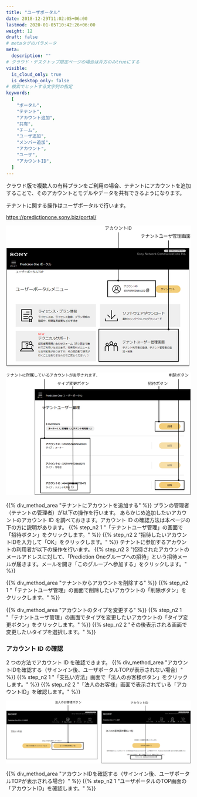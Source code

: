 ```yaml
---
title: "ユーザポータル"
date: 2018-12-29T11:02:05+06:00
lastmod: 2020-01-05T10:42:26+06:00
weight: 12
draft: false
# metaタグのパラメータ
meta:
  description: ""
# クラウド・デスクトップ限定ページの場合は片方のみtrueにする
visible:
  is_cloud_only: true
  is_desktop_only: false
# 検索でヒットする文字列の指定
keywords:
  [
    "ポータル",
    "テナント",
    "アカウント追加",
    "共有",
    "チーム",
    "ユーザ追加",
    "メンバー追加",
    "アカウント",
    "ユーザ",
    "アカウントID",
  ]
---
```


クラウド版で複数人の有料プランをご利用の場合、テナントにアカウントを追加することで、そのアカウントとモデルやデータを共有できるようになります。

テナントに関する操作はユーザポータルで行います。

https://predictionone.sony.biz/portal/

![](../img/t_slide69.png)

![](../img/t_slide70.png)

{{% div_method_area "テナントにアカウントを追加する" %}}
プランの管理者（テナントの管理者）が以下の操作を行います。
あらかじめ追加したいアカウントのアカウント ID を調べておきます。アカウント ID の確認方法は本ページの下の方に説明があります。
{{% step_n2 1 "「テナントユーザ管理」の画面で「招待ボタン」をクリックします。" %}}
{{% step_n2 2 "招待したいアカウントIDを入力して「OK」をクリックします。" %}}
テナントに参加するアカウントの利用者が以下の操作を行います。
{{% step_n2 3 "招待されたアカウントのメールアドレスに対して、「Prediction Oneグループへの招待」という招待メールが届きます。メールを開き「このグループへ参加する」をクリックします。" %}}

{{% div_method_area "テナントからアカウントを削除する" %}}
{{% step_n2 1 "「テナントユーザ管理」の画面で削除したいアカウントの「削除ボタン」をクリックします。" %}}

{{% div_method_area "アカウントのタイプを変更する" %}}
{{% step_n2 1 "「テナントユーザ管理」の画面でタイプを変更したいアカウントの「タイプ変更ボタン」をクリックします。" %}}
{{% step_n2 2 "その後表示される画面で変更したいタイプを選択します。" %}}

### アカウント ID の確認

2 つの方法でアカウント ID を確認できます。
{{% div_method_area "アカウントIDを確認する（サインイン後、ユーザポータルTOPが表示されない場合）" %}}
{{% step_n2 1 "「支払い方法」画面で「法人のお客様ボタン」をクリックします。" %}}
{{% step_n2 2 "「法人のお客様」画面で表示されている「アカウントID」を確認します。" %}}

![](../img/t_slide71.png)

{{% div_method_area "アカウントIDを確認する（サインイン後、ユーザポータルTOPが表示される場合）" %}}
{{% step_n2 1 "ユーザポータルのTOP画面の「アカウントID」を確認します。" %}}
